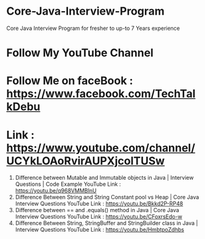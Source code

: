 # Core-Java-Interview-Program
Core Java Interview Program for fresher to up-to 7 Years experience

# Follow My YouTube Channel
# Follow Me on faceBook  :  https://www.facebook.com/TechTalkDebu

# Link : https://www.youtube.com/channel/UCYkLOAoRvirAUPXjcolTUSw
1. Difference between Mutable and Immutable objects in Java | Interview Questions | Code Example
   YouTube Link : https://youtu.be/q968VMMBInU
2. Difference Between String and String Constant pool vs Heap | Core Java Interview Questions
   YouTube Link : https://youtu.be/Bkkd2P-RP48
3. Difference between == and .equals() method in Java | Core Java Interview Questions
   YouTube Link : https://youtu.be/CFoxrsEdo-w
4. Difference Between String, StringBuffer and StringBuilder class in Java | Interview Questions
   YouTube Link : https://youtu.be/HmbtpoZdhbs
